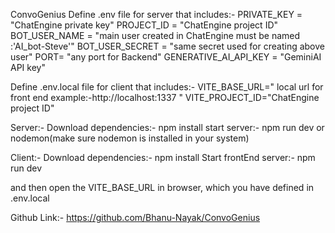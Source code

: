 ConvoGenius
Define .env file for server that includes:-
PRIVATE_KEY = "ChatEngine private key"
PROJECT_ID = "ChatEngine project ID"
BOT_USER_NAME = "main user created in ChatEngine must be named :'AI_bot-Steve'"
BOT_USER_SECRET = "same secret used for creating above user"
PORT= "any port for Backend"
GENERATIVE_AI_API_KEY = "GeminiAI API key"

Define .env.local file for client that includes:-
VITE_BASE_URL=" local url for front end example:-http://localhost:1337 "
VITE_PROJECT_ID="ChatEngine project ID"

Server:-
Download dependencies:-
npm install
start server:-
npm run dev or nodemon(make sure nodemon is installed in your system)

Client:-
Download dependencies:-
npm install
Start frontEnd server:-
npm run dev

and then open the VITE_BASE_URL in browser, which you have defined in .env.local

Github Link:- https://github.com/Bhanu-Nayak/ConvoGenius
